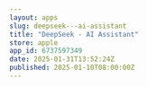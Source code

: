 ```yaml
---
layout: apps
slug: deepseek---ai-assistant
title: "DeepSeek - AI Assistant"
store: apple
app_id: 6737597349
date: 2025-01-31T13:52:24Z
published: 2025-01-10T08:00:00Z
---
```

